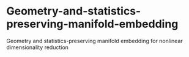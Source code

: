# Geometry-and-statistics-preserving-manifold-embedding
Geometry and statistics-preserving manifold embedding for nonlinear dimensionality reduction
